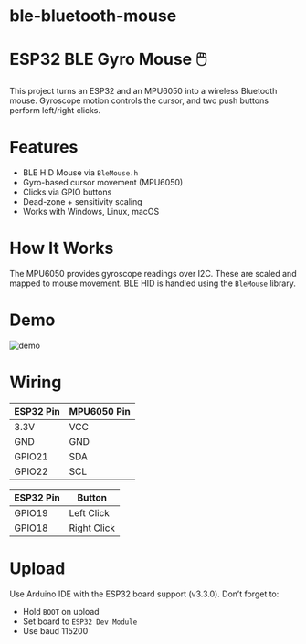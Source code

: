 # ble-bluetooth-mouse

# ESP32 BLE Gyro Mouse 🖱️

This project turns an ESP32 and an MPU6050 into a wireless Bluetooth mouse. Gyroscope motion controls the cursor, and two push buttons perform left/right clicks.

# Features
- BLE HID Mouse via `BleMouse.h`
- Gyro-based cursor movement (MPU6050)
- Clicks via GPIO buttons
- Dead-zone + sensitivity scaling
- Works with Windows, Linux, macOS

# How It Works
The MPU6050 provides gyroscope readings over I2C. These are scaled and mapped to mouse movement. BLE HID is handled using the `BleMouse` library.

# Demo
![demo](images/demo.jpg)

# Wiring

| ESP32 Pin | MPU6050 Pin |
|-----------|--------------|
| 3.3V      | VCC          |
| GND       | GND          |
| GPIO21    | SDA          |
| GPIO22    | SCL          |

| ESP32 Pin | Button       |
|-----------|--------------|
| GPIO19    | Left Click   |
| GPIO18    | Right Click  |

# Upload
Use Arduino IDE with the ESP32 board support (v3.3.0). Don’t forget to:
- Hold `BOOT` on upload
- Set board to `ESP32 Dev Module`
- Use baud 115200
